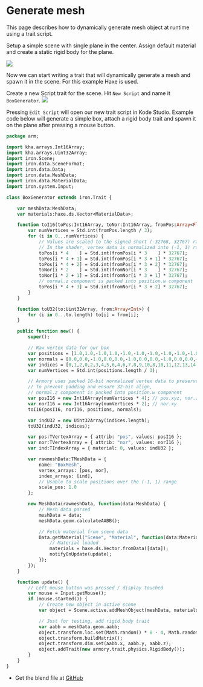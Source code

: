 # Generate mesh

This page describes how to dynamically generate mesh object at runtime using a trait script.

Setup a simple scene with single plane in the center. Assign default material and create a static rigid body for the plane.

![](https://github.com/armory3d/armory_wiki_images/raw/master/code/generate_mesh/0.jpg)

Now we can start writing a trait that will dynamically generate a mesh and spawn it in the scene. For this example Haxe is used.

Create a new Script trait for the scene. Hit `New Script` and name it `BoxGenerator`.
![](https://github.com/armory3d/armory_wiki_images/raw/master/code/generate_mesh/1.jpg)

Pressing `Edit Script` will open our new trait script in Kode Studio. Example code below will generate a simple box, attach a rigid body trait and spawn it on the plane after pressing a mouse button.

```haxe
package arm;

import kha.arrays.Int16Array;
import kha.arrays.Uint32Array;
import iron.Scene;
import iron.data.SceneFormat;
import iron.data.Data;
import iron.data.MeshData;
import iron.data.MaterialData;
import iron.system.Input;

class BoxGenerator extends iron.Trait {

	var meshData:MeshData;
	var materials:haxe.ds.Vector<MaterialData>;

	function toI16(toPos:Int16Array, toNor:Int16Array, fromPos:Array<Float>, fromNor:Array<Float>) {
		var numVertices = Std.int(fromPos.length / 3);
		for (i in 0...numVertices) {
			// Values are scaled to the signed short (-32768, 32767) range
			// In the shader, vertex data is normalized into (-1, 1) range
			toPos[i * 4    ] = Std.int(fromPos[i * 3    ] * 32767);
			toPos[i * 4 + 1] = Std.int(fromPos[i * 3 + 1] * 32767);
			toPos[i * 4 + 2] = Std.int(fromPos[i * 3 + 2] * 32767);
			toNor[i * 2    ] = Std.int(fromNor[i * 3    ] * 32767);
			toNor[i * 2 + 1] = Std.int(fromNor[i * 3 + 1] * 32767);
			// normal.z component is packed into position.w component
			toPos[i * 4 + 3] = Std.int(fromNor[i * 3 + 2] * 32767);
		}
	}

	function toU32(to:Uint32Array, from:Array<Int>) {
		for (i in 0...to.length) to[i] = from[i];
	}

	public function new() {
		super();

		// Raw vertex data for our box
		var positions = [1.0,1.0,-1.0,1.0,-1.0,-1.0,-1.0,-1.0,-1.0,-1.0,1.0,-1.0,1.0,1.0,1.0,-1.0,1.0,1.0,-1.0,-1.0,1.0,1.0,-1.0,1.0,1.0,1.0,-1.0,1.0,1.0,1.0,1.0,-1.0,1.0,1.0,-1.0,-1.0,1.0,-1.0,-1.0,1.0,-1.0,1.0,-1.0,-1.0,1.0,-1.0,-1.0,-1.0,-1.0,-1.0,-1.0,-1.0,-1.0,1.0,-1.0,1.0,1.0,-1.0,1.0,-1.0,1.0,1.0,1.0,1.0,1.0,-1.0,-1.0,1.0,-1.0,-1.0,1.0,1.0];
		var normals = [0.0,0.0,-1.0,0.0,0.0,-1.0,0.0,0.0,-1.0,0.0,0.0,-1.0,0.0,0.0,1.0,0.0,0.0,1.0,0.0,0.0,1.0,0.0,0.0,1.0,1.0,0.0,0.0,1.0,0.0,0.0,1.0,0.0,0.0,1.0,0.0,0.0,0.0,-1.0,-0.0,0.0,-1.0,-0.0,0.0,-1.0,-0.0,0.0,-1.0,-0.0,-1.0,0.0,-0.0,-1.0,0.0,-0.0,-1.0,0.0,-0.0,-1.0,0.0,-0.0,0.0,1.0,0.0,0.0,1.0,0.0,0.0,1.0,0.0,0.0,1.0,0.0];
		var indices = [0,1,2,0,2,3,4,5,6,4,6,7,8,9,10,8,10,11,12,13,14,12,14,15,16,17,18,16,18,19,20,21,22,20,22,23];
		var numVertices = Std.int(positions.length / 3);

		// Armory uses packed 16-bit normalized vertex data to preserve memory
		// To prevent padding and ensure 32-bit align,
		// normal.z component is packed into position.w component
		var posI16 = new Int16Array(numVertices * 4); // pos.xyz, nor.z
		var norI16 = new Int16Array(numVertices * 2); // nor.xy
		toI16(posI16, norI16, positions, normals);

		var indU32 = new Uint32Array(indices.length);
		toU32(indU32, indices);

		var pos:TVertexArray = { attrib: "pos", values: posI16 };
		var nor:TVertexArray = { attrib: "nor", values: norI16 };
		var ind:TIndexArray = { material: 0, values: indU32 };

		var rawmeshData:TMeshData = {
			name: "BoxMesh",
			vertex_arrays: [pos, nor],
			index_arrays: [ind],
			// Usable to scale positions over the (-1, 1) range
			scale_pos: 1.0
		};

		new MeshData(rawmeshData, function(data:MeshData) {
			// Mesh data parsed
			meshData = data;
			meshData.geom.calculateAABB();

			// Fetch material from scene data
			Data.getMaterial("Scene", "Material", function(data:MaterialData) {
				// Material loaded
				materials = haxe.ds.Vector.fromData([data]);
				notifyOnUpdate(update);
			});
		});
	}

	function update() {
		// Left mouse button was pressed / display touched
		var mouse = Input.getMouse();
		if (mouse.started()) {
			// Create new object in active scene
			var object = Scene.active.addMeshObject(meshData, materials);

			// Just for testing, add rigid body trait
			var aabb = meshData.geom.aabb;
			object.transform.loc.set(Math.random() * 8 - 4, Math.random() * 8 - 4, 5);
			object.transform.buildMatrix();
			object.transform.dim.set(aabb.x, aabb.y, aabb.z);
			object.addTrait(new armory.trait.physics.RigidBody());
		}
	}
}
```

- Get the blend file at [GitHub](https://github.com/armory3d/armory_examples/tree/master/mesh_generate)
